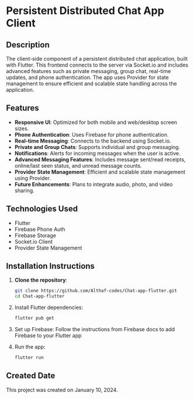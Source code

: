 # Persistent Distributed Chat App Client

## Description
The client-side component of a persistent distributed chat application, built with Flutter. This frontend connects to the server via Socket.io and includes advanced features such as private messaging, group chat, real-time updates, and phone authentication. The app uses Provider for state management to ensure efficient and scalable state handling across the application.

## Features
- **Responsive UI**: Optimized for both mobile and web/desktop screen sizes.
- **Phone Authentication**: Uses Firebase for phone authentication.
- **Real-time Messaging**: Connects to the backend using Socket.io.
- **Private and Group Chats**: Supports individual and group messaging.
- **Notifications**: Alerts for incoming messages when the user is active.
- **Advanced Messaging Features**: Includes message sent/read receipts, online/last seen status, and unread message counts.
- **Provider State Management**: Efficient and scalable state management using Provider.
- **Future Enhancements**: Plans to integrate audio, photo, and video sharing.

## Technologies Used
- Flutter
- Firebase Phone Auth
- Firebase Storage
- Socket.io Client
- Provider State Management

## Installation Instructions

1. **Clone the repository**:
   ```sh
   git clone https://github.com/Althaf-codes/Chat-app-flutter.git
   cd Chat-app-flutter

2. Install Flutter dependencies:
   ```sh
   flutter pub get

3. Set up Firebase:
   Follow the instructions from Firebase docs to add Firebase to your Flutter app

5. Run the app:
   ```sh
   flutter run

## Created Date
This project was created on January 10, 2024.
